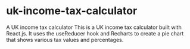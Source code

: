 # uk-income-tax-calculator
A UK income tax calculator
This is a UK income tax calculator built with React.js. It uses the useReducer hook and Recharts to create a pie chart that shows various tax values and percentages.
